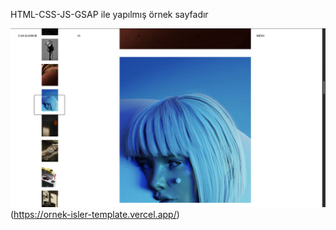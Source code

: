 HTML-CSS-JS-GSAP ile yapılmış örnek sayfadır

![Screenshot](./assets/ss1.png)(https://ornek-isler-template.vercel.app/)